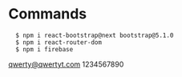 # Commands

```
  $ npm i react-bootstrap@next bootstrap@5.1.0
  $ npm i react-router-dom
  $ npm i firebase
```

qwerty@qwertyt.com
1234567890